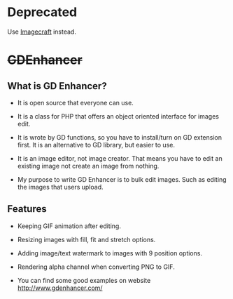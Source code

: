 # Deprecated

Use [Imagecraft](https://github.com/coldume/imagecraft) instead.

# ~~GDEnhancer~~

## What is GD Enhancer?

*   It is open source that everyone can use.

*   It is a class for PHP that offers an object oriented interface for images edit.

*   It is wrote by GD functions, so you have to install/turn on GD extension first. It is an alternative to GD library, but easier to use.

*   It is an image editor, not image creator. That means you have to edit an existing image not create an image from nothing.

*   My purpose to write GD Enhancer is to bulk edit images. Such as editing the images that users upload.

## Features

*   Keeping GIF animation after editing.

*   Resizing images with fill, fit and stretch options.

*   Adding image/text watermark to images with 9 position options.

*   Rendering alpha channel when converting PNG to GIF.

*   You can find some good examples on website http://www.gdenhancer.com/
